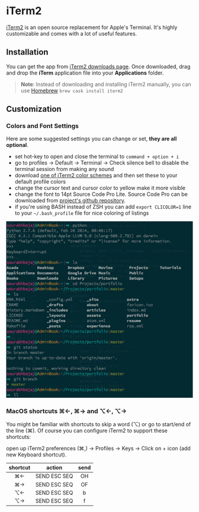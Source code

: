 # iTerm2

[iTerm2](http://www.iterm2.com/) is an open source replacement for Apple's Terminal. It's highly customizable and comes with a lot of useful features.

## Installation
You can get the app from [iTerm2 downloads page](http://www.iterm2.com/downloads.html). Once downloaded, drag and drop the **iTerm** application file into your **Applications** folder.

>**Note**: Instead of downloading and installing iTerm2 manually, you can use [Homebrew](http://sourabhbajaj.com/mac-setup/Homebrew/) `brew cask install iterm2`

## Customization
### Colors and Font Settings
Here are some suggested settings you can change or set, **they are all optional**.

- set hot-key to open and close the terminal to `command + option + i`
- go to profiles -> Default -> Terminal -> Check silence bell to disable the terminal session from making any sound
- download [one of iTerm2 color schemes](https://github.com/mbadolato/iTerm2-Color-Schemes/tree/master/schemes) and then set these to your default profile colors
- change the cursor text and cursor color to yellow make it more visible
- change the font to 14pt Source Code Pro Lite. Source Code Pro can be downloaded from [project's github repository](https://github.com/adobe-fonts/source-code-pro/releases/latest).
- if you're using BASH instead of ZSH you can add `export CLICOLOR=1` line to your `~/.bash_profile` file for nice coloring of listings

[![Screen](https://raw.githubusercontent.com/sb2nov/mac-setup/master/assets/Iterm.png)](https://raw.githubusercontent.com/sb2nov/mac-setup/master/assets/Iterm.png)

### MacOS shortcuts ⌘←, ⌘→ and ⌥←, ⌥→
You might be familiar with shortcuts to skip a word (⌥) or go to start/end of the line (⌘). Of course you can configure iTerm2 to support these shortcuts:

open up iTerm2 preferences (⌘,) -> Profiles -> Keys -> Click on + icon (add new Keyboard shortcut).

| shortcut |    action    | send |
|:--------:|:------------:|:----:|
|    ⌘←    | SEND ESC SEQ |  OH  |
|    ⌘→    | SEND ESC SEQ |  OF  |
|    ⌥←    | SEND ESC SEQ |   b  |
|    ⌥→    | SEND ESC SEQ |   f  |
